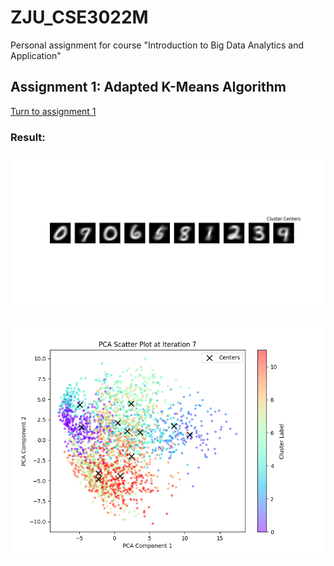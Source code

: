# ZJU_CSE3022M
Personal assignment for course "Introduction to Big Data Analytics and Application"

## Assignment 1: Adapted K-Means Algorithm
[Turn to assignment 1](./assignment_1/README.md)

### Result:

![](./assignment_1/asset/images/cluster_centers_example.png)

![](./assignment_1/asset/images/pca_scatter_plot_iteration_example.png)